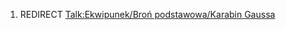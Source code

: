 1.  REDIRECT [Talk:Ekwipunek/Broń podstawowa/Karabin
    Gaussa](Talk:Ekwipunek/Broń_podstawowa/Karabin_Gaussa "wikilink")